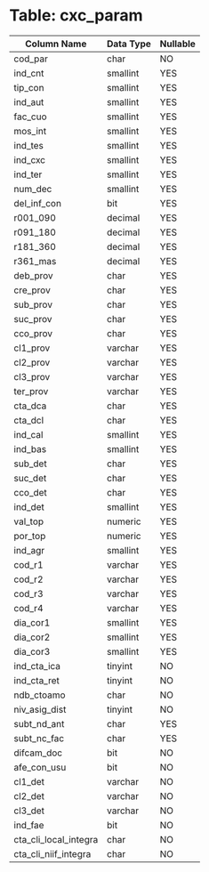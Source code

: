 # Table: cxc_param

| Column Name | Data Type | Nullable |
|-------------|-----------|----------|
| cod_par | char | NO |
| ind_cnt | smallint | YES |
| tip_con | smallint | YES |
| ind_aut | smallint | YES |
| fac_cuo | smallint | YES |
| mos_int | smallint | YES |
| ind_tes | smallint | YES |
| ind_cxc | smallint | YES |
| ind_ter | smallint | YES |
| num_dec | smallint | YES |
| del_inf_con | bit | YES |
| r001_090 | decimal | YES |
| r091_180 | decimal | YES |
| r181_360 | decimal | YES |
| r361_mas | decimal | YES |
| deb_prov | char | YES |
| cre_prov | char | YES |
| sub_prov | char | YES |
| suc_prov | char | YES |
| cco_prov | char | YES |
| cl1_prov | varchar | YES |
| cl2_prov | varchar | YES |
| cl3_prov | varchar | YES |
| ter_prov | varchar | YES |
| cta_dca | char | YES |
| cta_dcl | char | YES |
| ind_cal | smallint | YES |
| ind_bas | smallint | YES |
| sub_det | char | YES |
| suc_det | char | YES |
| cco_det | char | YES |
| ind_det | smallint | YES |
| val_top | numeric | YES |
| por_top | numeric | YES |
| ind_agr | smallint | YES |
| cod_r1 | varchar | YES |
| cod_r2 | varchar | YES |
| cod_r3 | varchar | YES |
| cod_r4 | varchar | YES |
| dia_cor1 | smallint | YES |
| dia_cor2 | smallint | YES |
| dia_cor3 | smallint | YES |
| ind_cta_ica | tinyint | NO |
| ind_cta_ret | tinyint | NO |
| ndb_ctoamo | char | NO |
| niv_asig_dist | tinyint | NO |
| subt_nd_ant | char | YES |
| subt_nc_fac | char | YES |
| difcam_doc | bit | NO |
| afe_con_usu | bit | NO |
| cl1_det | varchar | NO |
| cl2_det | varchar | NO |
| cl3_det | varchar | NO |
| ind_fae | bit | NO |
| cta_cli_local_integra | char | NO |
| cta_cli_niif_integra | char | NO |
